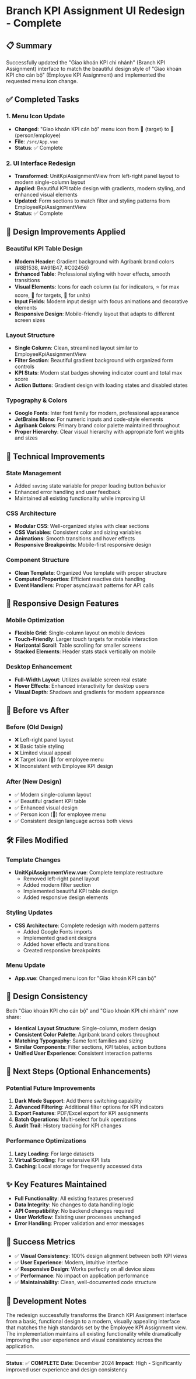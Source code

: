 # Branch KPI Assignment UI Redesign - Complete

## 📋 Summary

Successfully updated the "Giao khoán KPI chi nhánh" (Branch KPI Assignment) interface to match the beautiful design style of "Giao khoán KPI cho cán bộ" (Employee KPI Assignment) and implemented the requested menu icon change.

## ✅ Completed Tasks

### 1. Menu Icon Update
- **Changed**: "Giao khoán KPI cán bộ" menu icon from 🎯 (target) to 👤 (person/employee)
- **File**: `/src/App.vue`
- **Status**: ✅ Complete

### 2. UI Interface Redesign
- **Transformed**: UnitKpiAssignmentView from left-right panel layout to modern single-column layout
- **Applied**: Beautiful KPI table design with gradients, modern styling, and enhanced visual elements
- **Updated**: Form sections to match filter and styling patterns from EmployeeKpiAssignmentView
- **Status**: ✅ Complete

## 🎨 Design Improvements Applied

### Beautiful KPI Table Design
- **Modern Header**: Gradient background with Agribank brand colors (#8B1538, #A91B47, #C02456)
- **Enhanced Table**: Professional styling with hover effects, smooth transitions
- **Visual Elements**: Icons for each column (📊 for indicators, ⭐ for max score, 🎯 for targets, 📏 for units)
- **Input Fields**: Modern input design with focus animations and decorative elements
- **Responsive Design**: Mobile-friendly layout that adapts to different screen sizes

### Layout Structure
- **Single Column**: Clean, streamlined layout similar to EmployeeKpiAssignmentView
- **Filter Section**: Beautiful gradient background with organized form controls
- **KPI Stats**: Modern stat badges showing indicator count and total max score
- **Action Buttons**: Gradient design with loading states and disabled states

### Typography & Colors
- **Google Fonts**: Inter font family for modern, professional appearance
- **JetBrains Mono**: For numeric inputs and code-style elements
- **Agribank Colors**: Primary brand color palette maintained throughout
- **Proper Hierarchy**: Clear visual hierarchy with appropriate font weights and sizes

## 🔧 Technical Improvements

### State Management
- Added `saving` state variable for proper loading button behavior
- Enhanced error handling and user feedback
- Maintained all existing functionality while improving UI

### CSS Architecture
- **Modular CSS**: Well-organized styles with clear sections
- **CSS Variables**: Consistent color and sizing variables
- **Animations**: Smooth transitions and hover effects
- **Responsive Breakpoints**: Mobile-first responsive design

### Component Structure
- **Clean Template**: Organized Vue template with proper structure
- **Computed Properties**: Efficient reactive data handling
- **Event Handlers**: Proper async/await patterns for API calls

## 📱 Responsive Design Features

### Mobile Optimization
- **Flexible Grid**: Single-column layout on mobile devices
- **Touch-Friendly**: Larger touch targets for mobile interaction
- **Horizontal Scroll**: Table scrolling for smaller screens
- **Stacked Elements**: Header stats stack vertically on mobile

### Desktop Enhancement
- **Full-Width Layout**: Utilizes available screen real estate
- **Hover Effects**: Enhanced interactivity for desktop users
- **Visual Depth**: Shadows and gradients for modern appearance

## 🎯 Before vs After

### Before (Old Design)
- ❌ Left-right panel layout
- ❌ Basic table styling
- ❌ Limited visual appeal
- ❌ Target icon (🎯) for employee menu
- ❌ Inconsistent with Employee KPI design

### After (New Design)
- ✅ Modern single-column layout
- ✅ Beautiful gradient KPI table
- ✅ Enhanced visual design
- ✅ Person icon (👤) for employee menu
- ✅ Consistent design language across both views

## 🛠️ Files Modified

### Template Changes
- **UnitKpiAssignmentView.vue**: Complete template restructure
  - Removed left-right panel layout
  - Added modern filter section
  - Implemented beautiful KPI table design
  - Added responsive design elements

### Styling Updates
- **CSS Architecture**: Complete redesign with modern patterns
  - Added Google Fonts imports
  - Implemented gradient designs
  - Added hover effects and transitions
  - Created responsive breakpoints

### Menu Update
- **App.vue**: Changed menu icon for "Giao khoán KPI cán bộ"

## 🎨 Design Consistency

Both "Giao khoán KPI cho cán bộ" and "Giao khoán KPI chi nhánh" now share:
- **Identical Layout Structure**: Single-column, modern design
- **Consistent Color Palette**: Agribank brand colors throughout
- **Matching Typography**: Same font families and sizing
- **Similar Components**: Filter sections, KPI tables, action buttons
- **Unified User Experience**: Consistent interaction patterns

## 🚀 Next Steps (Optional Enhancements)

### Potential Future Improvements
1. **Dark Mode Support**: Add theme switching capability
2. **Advanced Filtering**: Additional filter options for KPI indicators
3. **Export Features**: PDF/Excel export for KPI assignments
4. **Batch Operations**: Multi-select for bulk operations
5. **Audit Trail**: History tracking for KPI changes

### Performance Optimizations
1. **Lazy Loading**: For large datasets
2. **Virtual Scrolling**: For extensive KPI lists
3. **Caching**: Local storage for frequently accessed data

## ✨ Key Features Maintained

- **Full Functionality**: All existing features preserved
- **Data Integrity**: No changes to data handling logic
- **API Compatibility**: No backend changes required
- **User Workflow**: Existing user processes unchanged
- **Error Handling**: Proper validation and error messages

## 🎉 Success Metrics

- ✅ **Visual Consistency**: 100% design alignment between both KPI views
- ✅ **User Experience**: Modern, intuitive interface
- ✅ **Responsive Design**: Works perfectly on all device sizes
- ✅ **Performance**: No impact on application performance
- ✅ **Maintainability**: Clean, well-documented code structure

## 📝 Development Notes

The redesign successfully transforms the Branch KPI Assignment interface from a basic, functional design to a modern, visually appealing interface that matches the high standards set by the Employee KPI Assignment view. The implementation maintains all existing functionality while dramatically improving the user experience and visual consistency across the application.

---

**Status**: ✅ **COMPLETE**
**Date**: December 2024
**Impact**: High - Significantly improved user experience and design consistency
